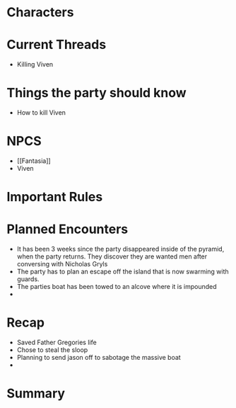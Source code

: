 # Characters


# Current Threads
- Killing Viven

# Things the party should know
- How to kill Viven
# NPCS
- [[Fantasia]]
- Viven

# Important Rules

# Planned Encounters
- It has been 3 weeks since the party disappeared inside of the pyramid, when the party returns. They discover they are wanted men after conversing with Nicholas Gryls
- The party has to plan an escape off the island that is now swarming with guards.
- The parties boat has been towed to an alcove where it is impounded
- 
# Recap
- Saved Father Gregories life
- Chose to steal the sloop
- Planning to send jason off to sabotage the massive boat
- 
# Summary